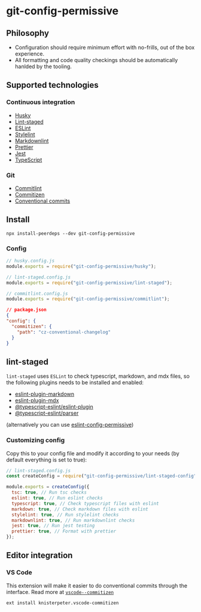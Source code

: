 # git-config-permissive

## Philosophy

- Configuration should require minimum effort with no-frills, out of the box experience.
- All formatting and code quality checkings should be automatically hanlded by the tooling.

## Supported technologies

### Continuous integration

- [Husky](https://github.com/typicode/husky)
- [Lint-staged](https://github.com/okonet/lint-staged)
- [ESLint](https://eslint.org/)
- [Stylelint](https://stylelint.io/)
- [Markdownlint](https://github.com/DavidAnson/markdownlint)
- [Prettier](https://prettier.io/)
- [Jest](https://jestjs.io/)
- [TypeScript](https://www.typescriptlang.org/)

### Git

- [Commitlint](https://commitlint.js.org/)
- [Commitizen](https://github.com/commitizen/cz-cli)
- [Conventional commits](https://www.conventionalcommits.org/)

## Install

```shell
npx install-peerdeps --dev git-config-permissive
```

### Config

```js
// husky.config.js
module.exports = require("git-config-permissive/husky");
```

```js
// lint-staged.config.js
module.exports = require("git-config-permissive/lint-staged");
```

```js
// commitlint.config.js
module.exports = require("git-config-permissive/commitlint");
```

```json
// package.json
{
"config": {
  "commitizen": {
    "path": "cz-conventional-changelog"
  }
}
```

## lint-staged

`lint-staged` uses `ESLint` to check typescript, markdown, and mdx files, so the following plugins needs to be installed and enabled:

- [eslint-plugin-markdown](https://github.com/eslint/eslint-plugin-markdown)
- [eslint-plugin-mdx](https://github.com/mdx-js/eslint-mdx/tree/master/packages/eslint-plugin-mdx)
- [@typescript-eslint/eslint-plugin](https://github.com/typescript-eslint/typescript-eslint/tree/master/packages/eslint-plugin)
- [@typescript-eslint/parser](https://github.com/typescript-eslint/typescript-eslint/tree/master/packages/parser)

(alternatively you can use [eslint-config-permissive](https://github.com/katawaredev/config/tree/master/packages/eslint-config-permissive))

### Customizing config

Copy this to your config file and modify it according to your needs (by default everything is set to true):

```js
// lint-staged.config.js
const createConfig = require("git-config-permissive/lint-staged-config");

module.exports = createConfig({
  tsc: true, // Run tsc checks
  eslint: true, // Run eslint checks
  typescript: true, // Check typescript files with eslint
  markdown: true, // Check markdown files with eslint
  stylelint: true, // Run stylelint checks
  markdownlint: true, // Run markdownlint checks
  jest: true, // Run jest testing
  prettier: true, // Format with prettier
});
```

## Editor integration

### VS Code

This extension will make it easier to do conventional commits through the interface. Read more at [`vscode--commitizen`](https://github.com/KnisterPeter/vscode-commitizen)

```shell
ext install knisterpeter.vscode-commitizen
```
